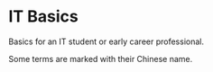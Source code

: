 # IT Basics

Basics for an IT student or early career professional.

Some terms are marked with their Chinese name.
